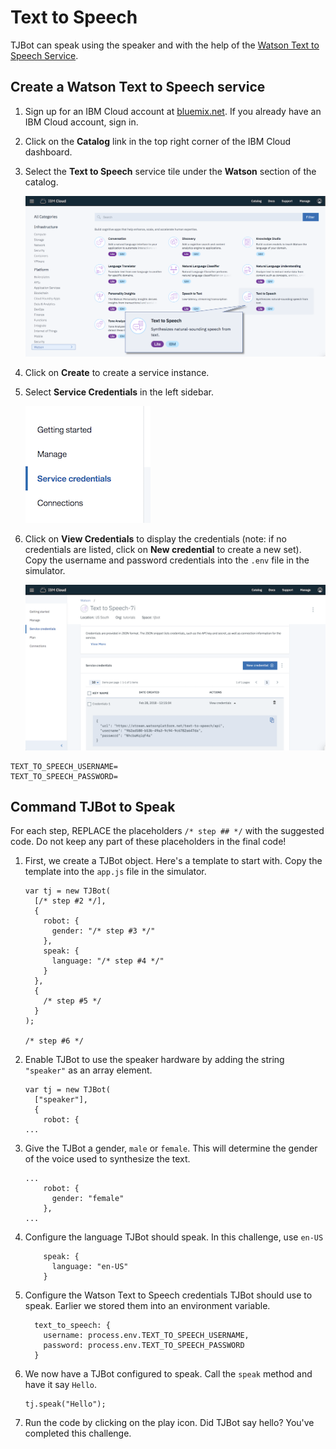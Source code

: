 # Text to Speech

TJBot can speak using the speaker and with the help of the [Watson Text to Speech Service](https://ibm.biz/catalog-text-to-speech).

## Create a Watson Text to Speech service

1. Sign up for an IBM Cloud account at [bluemix.net](https://bluemix.net). If you already have an IBM Cloud account, sign in.

2. Click on the __Catalog__ link in the top right corner of the IBM Cloud dashboard.

3. Select the __Text to Speech__ service tile under the __Watson__ section of the catalog.

	![](assets/catalog-tts.png)

4. Click on __Create__ to create a service instance.

5. Select __Service Credentials__ in the left sidebar.

	![](assets/sidebar-tts.png)

6. Click on __View Credentials__ to display the credentials (note: if no credentials are listed, click on __New credential__ to create a new set). Copy the username and password credentials into the `.env` file in the simulator.

	![](assets/servicecredentials-tts.png)

```
TEXT_TO_SPEECH_USERNAME=
TEXT_TO_SPEECH_PASSWORD=
```

## Command TJBot to Speak

For each step, REPLACE the placeholders `/* step ## */` with the suggested code. Do not keep any part of these placeholders in the final code!

1. First, we create a TJBot object. Here's a template to start with. Copy the template into the `app.js` file in the simulator.

	```
	var tj = new TJBot(
	  [/* step #2 */],
	  {
	    robot: {
	      gender: "/* step #3 */"
	    },
	    speak: {
	      language: "/* step #4 */"
	    }
	  },
	  {
	    /* step #5 */
	  }
	);

	/* step #6 */
	```

2. Enable TJBot to use the speaker hardware by adding the string `"speaker"` as an array element.

	```
	var tj = new TJBot(
	  ["speaker"],
	  {
	    robot: {
	...
	```

3. Give the TJBot a gender, `male` or `female`. This will determine the gender of the voice used to synthesize the text.

	```
	...
 	    robot: {
	      gender: "female"
  	    },
	...
	```	    

4. Configure the language TJBot should speak. In this challenge, use `en-US`

	```
	    speak: {
	      language: "en-US"
	    }
	```

5. Configure the Watson Text to Speech credentials TJBot should use to speak. Earlier we stored them into an environment variable.

	```
	  text_to_speech: {
	    username: process.env.TEXT_TO_SPEECH_USERNAME,
	    password: process.env.TEXT_TO_SPEECH_PASSWORD
	  }
	```

6. We now have a TJBot configured to speak. Call the `speak` method and have it say `Hello`.

	```
	tj.speak("Hello");
	```

7. Run the code by clicking on the play icon. Did TJBot say hello? You've completed this challenge.
